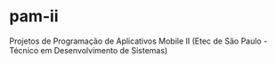 # pam-ii
 Projetos de Programação de Aplicativos Mobile II (Etec de São Paulo - Técnico em Desenvolvimento de Sistemas)
